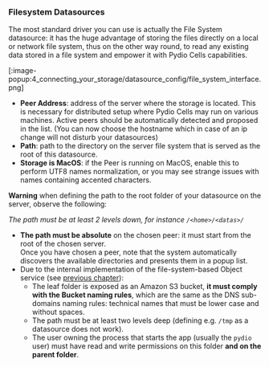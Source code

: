### Filesystem Datasources

The most standard driver you can use is actually the File System datasource: it has the huge advantage of storing the files directly on a local or network file system, thus on the other way round, to read any existing data stored in a file system and empower it with Pydio Cells capabilities.

[:image-popup:4_connecting_your_storage/datasource_config/file_system_interface.png]

- **Peer Address**: address of the server where the storage is located. This is necessary for distributed setup where Pydio Cells may run on various machines. Active peers should be automatically detected and proposed in the list. (You can now choose the hostname which in case of an ip change will not disturb your datasources)
- **Path**: path to the directory on the server file system that is served as the root of this datasource.
- **Storage is MacOS**: if the Peer is running on MacOS, enable this to perform UTF8 names normalization, or you may see strange issues with names containing accented characters.

**Warning** when defining the path to the root folder of your datasource on the server, observe the following:

*The path must be at least 2 levels down, for instance `/<home>/<datas>/`*

- **The path must be absolute** on the chosen peer: it must start from the root of the chosen server.  
  Once you have chosen a peer, note that the system automatically discovers the available directories and presents them in a popup list.
- Due to the internal implementation of the file-system-based Object service (see [previous chapter](/./understanding-datasources)):
  - The leaf folder is exposed as an Amazon S3 bucket, **it must comply with the Bucket naming rules**, which are the same as the DNS sub-domains naming rules: technical names that must be lower case and without spaces.
  - The path must be at least two levels deep (defining e.g. `/tmp` as a datasource does not work).
  - The user owning the process that starts the app (usually the `pydio` user) must have read and write permissions on this folder **and on the parent folder**.